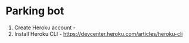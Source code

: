 # Parking bot

1) Create Heroku account - 
2) Install Heroku CLI - https://devcenter.heroku.com/articles/heroku-cli